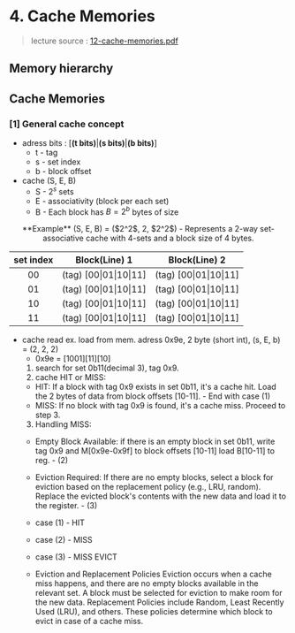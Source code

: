 # 4. Cache Memories
> lecture source : [12-cache-memories.pdf](https://www.cs.cmu.edu/afs/cs/academic/class/15213-f15/www/lectures/12-cache-memories.pdf)

## Memory hierarchy

## Cache Memories

### [1] General cache concept
- adress bits : [__(t bits)__|__(s bits)__|__(b bits)__]
  - t - tag
  - s - set index
  - b - block offset
- cache (S, E, B)
  - S - $2^s$ sets
  - E - associativity (block per each set)
  - B - Each block has $B = 2^b$ bytes of size
  
<p align="center">
**Example**
(S, E, B) = ($2^2$, 2, $2^2$)
  - Represents a 2-way set-associative cache with 4-sets and a block size of 4 bytes.

| set index |     Block(Line) 1      |      Block(Line) 2     |
|:---------:|:----------------------:|:----------------------:|
|     00    | (tag) [00\|01\|10\|11] | (tag) [00\|01\|10\|11] |
|     01    | (tag) [00\|01\|10\|11] | (tag) [00\|01\|10\|11] |
|     10    | (tag) [00\|01\|10\|11] | (tag) [00\|01\|10\|11] |
|     11    | (tag) [00\|01\|10\|11] | (tag) [00\|01\|10\|11] |
</p>

- cache read
ex. load from mem. adress 0x9e, 2 byte (short int), (s, E, b) = (2, 2, 2)
  - 0x9e = [1001][11][10]
  1. search for set 0b11(decimal 3), tag 0x9.
  2. cache HIT or MISS:
    - HIT: If a block with tag 0x9 exists in set 0b11, it's a cache hit. Load the 2 bytes of data from block offsets [10-11]. - End with case (1)
    - MISS: If no block with tag 0x9 is found, it's a cache miss. Proceed to step 3.
  3. Handling MISS:
    - Empty Block Available: if there is an empty block in set 0b11, write tag 0x9 and M[0x9e-0x9f] to block offsets [10-11] load B[10-11] to reg. - (2)
    - Eviction Required: If there are no empty blocks, select a block for eviction based on the replacement policy (e.g., LRU, random). Replace the evicted block's contents with the new data and load it to the register. - (3)
    
  - case (1) - HIT
  - case (2) - MISS
  - case (3) - MISS EVICT

  - Eviction and Replacement Policies
Eviction occurs when a cache miss happens, and there are no empty blocks available in the relevant set. A block must be selected for eviction to make room for the new data.
Replacement Policies include Random, Least Recently Used (LRU), and others. These policies determine which block to evict in case of a cache miss.